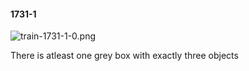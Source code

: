 #### 1731-1
![train-1731-1-0.png](https://github.com/lil-lab/nlvr/raw/master/nlvr/train/images/10/train-1731-1-0.png "train-1731-1-0.png")

There is atleast one grey box with exactly three objects